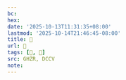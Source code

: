 ```yaml
---
bc:
hex:
date: '2025-10-13T11:31:35+08:00'
lastmod: '2025-10-14T21:46:45-08:00'
title: 󰩿
url: 󰩿
tags: [𧞭, 𧞭]
src: GHZR, DCCV
note:
---
```

